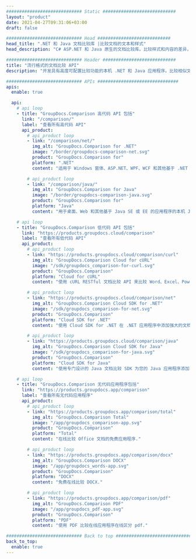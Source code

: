 ```yaml
---
############################# Static ############################
layout: "product"
date: 2021-04-27T09:31:06+03:00
draft: false

############################# Head ############################
head_title: ".NET 和 Java 文档比较库 |比较文档的文本和样式"
head_description: "C# ASP.NET 和 Java 原生的文档比较库。比较样式和内容的差异，以识别支持格式的比较文件之间的变化."

############################# Header ############################
title: "流行格式的文档比较 API"
description: "开发具有高度可配置比较功能的本机 .NET 和 Java 应用程序。比较相似文档格式之间的内容和文本样式."

############################# APIs ###############################
apis:
  enable: true

  api:
    # api loop
    - title: "GroupDocs.Comparison 高代码 API 包括"
      link: "/comparison/"
      label: "查看所有高代码 API"
      api_product:
        # api_product loop
        - link: "/comparison/net/"
          img_alt: "GroupDocs.Comparison for .NET"
          image: "/border/groupdocs-comparison-net.svg"
          product: "GroupDocs.Comparison for"
          platform: ".NET"
          content: "适用于 Windows 窗体、ASP.NET、WPF、WCF 和其他基于 .NET Framework 的应用程序的本机 .NET API."

        # api_product loop
        - link: "/comparison/java/"
          img_alt: "GroupDocs.Comparison for Java"
          image: "/border/groupdocs-comparison-java.svg"
          product: "GroupDocs.Comparison for"
          platform: "Java"
          content: "用于桌面、Web 和其他基于 Java SE 或 EE 的应用程序的本机 Java API."

    # api loop
    - title: "GroupDocs.Comparison 低代码 API 包括"
      link: "https://products.groupdocs.cloud/comparison"
      label: "查看所有低代码 API"
      api_product:
        # api_product loop
        - link: "https://products.groupdocs.cloud/comparison/curl"
          img_alt: "GroupDocs.Comparison Cloud for cURL"
          image: "/sdk/groupdocs_comparison-for-curl.svg"
          product: "GroupDocs.Comparison"
          platform: "Cloud for cURL"
          content: "使用 cURL RESTful 文档比较 API 来比较 Word、Excel、PowerPoint 和其他流行的文件格式."

        # api_product loop
        - link: "https://products.groupdocs.cloud/comparison/net"
          img_alt: "GroupDocs.Comparison Cloud SDK for .NET"
          image: "/sdk/groupdocs_comparison-for-net.svg"
          product: "GroupDocs.Comparison"
          platform: "Cloud SDK for .NET"
          content: "使用 Cloud SDK for .NET 在 .NET 应用程序中添加强大的文档比较功能。比较 DOCX、XLSX、PPTX 等."

        # api_product loop
        - link: "https://products.groupdocs.cloud/comparison/java"
          img_alt: "GroupDocs.Comparison Cloud SDK for Java"
          image: "/sdk/groupdocs_comparison-for-java.svg"
          product: "GroupDocs.Comparison"
          platform: "Cloud SDK for Java"
          content: "使用专门设计的 Java 文档比较 SDK 为您的 Java 应用程序添加高保真文档比较功能."

    # api loop
    - title: "GroupDocs.Comparison 无代码应用程序包括"
      link: "https://products.groupdocs.app/comparison"
      label: "查看所有无代码应用程序"
      api_product:
        # api_product loop
        - link: "https://products.groupdocs.app/comparison/total"
          img_alt: "GroupDocs.Comparison Total"
          image: "/app/groupdocs_comparison-app.svg"
          product: "GroupDocs.Comparison"
          platform: "Total"
          content: "在线比较 Office 文档的免费应用程序."

        # api_product loop
        - link: "https://products.groupdocs.app/comparison/docx"
          img_alt: "GroupDocs.Comparison DOCX"
          image: "/app/groupdocs_words-app.svg"
          product: "GroupDocs.Comparison"
          platform: "DOCX"
          content: "免费在线比较 DOCX."

        # api_product loop
        - link: "https://products.groupdocs.app/comparison/pdf"
          img_alt: "GroupDocs.Comparison PDF"
          image: "/app/groupdocs_pdf-app.svg"
          product: "GroupDocs.Comparison"
          platform: "PDF"
          content: "使用 PDF 比较在线应用程序在线区分 pdf."

############################# Back to top ###############################
back_to_top:
  enable: true
---
```

